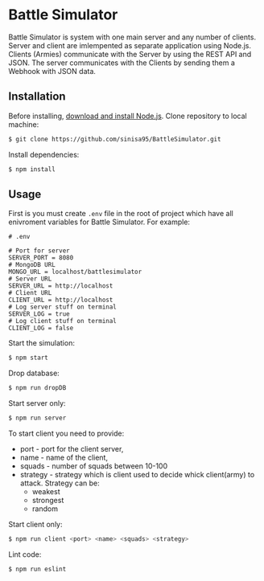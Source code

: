 
# Battle Simulator

Battle Simulator is system with one main server and any number of clients. Server and client are imlempented as separate application using Node.js. Clients (Armies) communicate with the Server by using the REST API and JSON. The server communicates with the Clients by sending them a Webhook with JSON data.

## Installation

Before installing, [download and install Node.js](https://nodejs.org/en/download/).
Clone repository to local machine:
```bash 
$ git clone https://github.com/sinisa95/BattleSimulator.git    
```
Install dependencies:
```bash
$ npm install
```

## Usage

First is you must create `.env` file in the root of project which have all enivroment variables for Battle Simulator. 
For example:
```dosini
# .env

# Port for server
SERVER_PORT = 8080
# MongoDB URL
MONGO_URL = localhost/battlesimulator
# Server URL
SERVER_URL = http://localhost
# Client URL
CLIENT_URL = http://localhost
# Log server stuff on terminal
SERVER_LOG = true 
# Log client stuff on terminal
CLIENT_LOG = false
```
Start the simulation:
```bash
$ npm start
```
Drop database:
```bash
$ npm run dropDB
```
Start server only:
```bash
$ npm run server
```
To start client you need to provide: 
* port - port for the client server, 
* name - name of the client, 
* squads - number of squads between 10-100
* strategy - strategy which is client used to decide whick client(army) to attack. Strategy can be:
  * weakest
  * strongest
  * random
  
Start client only:
```bash
$ npm run client <port> <name> <squads> <strategy>
```

Lint code:
```bash
$ npm run eslint
```
